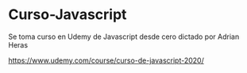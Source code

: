 # Curso-Javascript


Se toma curso en Udemy de Javascript desde cero dictado por Adrian Heras 

https://www.udemy.com/course/curso-de-javascript-2020/

